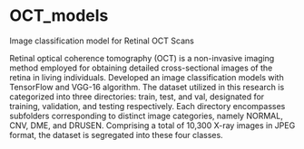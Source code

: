 # OCT_models
Image classification model for Retinal OCT Scans

Retinal optical coherence tomography (OCT) is a non-invasive imaging method employed for obtaining detailed cross-sectional images of the retina in living individuals.
Developed an image classification models with TensorFlow and VGG-16 algorithm.
The dataset utilized in this research is categorized into three directories: train, test, and val, designated for training, validation, and testing respectively. 
Each directory encompasses subfolders corresponding to distinct image categories, namely NORMAL, CNV, DME, and DRUSEN. Comprising a total of 10,300 X-ray images in JPEG format, the dataset is segregated into these four classes.
